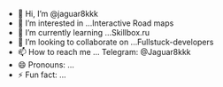 - 👋 Hi, I’m @jaguar8kkk
- 👀 I’m interested in ...Interactive Road maps
- 🌱 I’m currently learning ...Skillbox.ru
- 💞️ I’m looking to collaborate on ...Fullstuck-developers
- 📫 How to reach me ... Telegram: @Jaguar8kkk
- 😄 Pronouns: ...
- ⚡ Fun fact: ...

<!---
jaguar8kkk/jaguar8kkk is a ✨ special ✨ repository because its `README.md` (this file) appears on your GitHub profile.
You can click the Preview link to take a look at your changes.
--->
